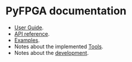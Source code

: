 # PyFPGA documentation

* [User Guide](user_guide.md).
* [API reference](api-reference.md).
* [Examples](../examples).
* Notes about the implemented [Tools](tools.md).
* Notes about the [development](dev.md).
